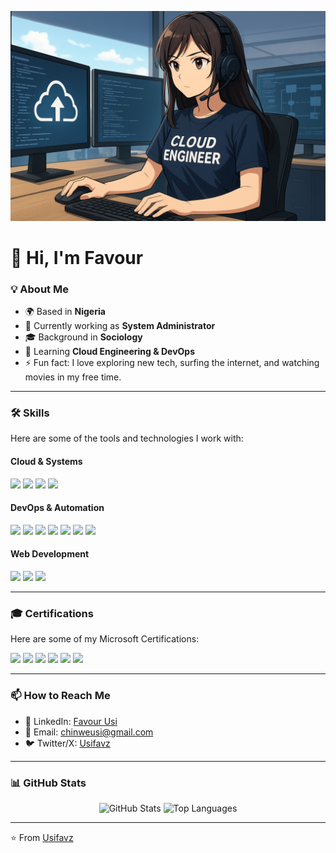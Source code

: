 <!-- Profile Header Image -->
<p align="center">
  <img src="https://raw.githubusercontent.com/Usifavz/Usifavz/main/Cloud.png" width="800" />
</p>

# 👋 Hi, I'm Favour

### 💡 About Me
- 🌍 Based in **Nigeria**  
- 💼 Currently working as **System Administrator**  
- 🎓 Background in **Sociology**  
- 🌱 Learning **Cloud Engineering & DevOps**  
- ⚡ Fun fact: I love exploring new tech, surfing the internet, and watching movies in my free time.  

---

### 🛠 Skills
Here are some of the tools and technologies I work with:  

#### **Cloud & Systems**
<p align="left">
  <img src="https://img.shields.io/badge/Linux-FCC624?style=for-the-badge&logo=linux&logoColor=black" />
  <img src="https://img.shields.io/badge/Azure-0078D4?style=for-the-badge&logo=microsoftazure&logoColor=white" />
  <img src="https://img.shields.io/badge/Microsoft_365-0078D4?style=for-the-badge&logo=microsoft&logoColor=white" />
  <img src="https://img.shields.io/badge/Vagrant-1868F2?style=for-the-badge&logo=vagrant&logoColor=white" />
</p>

#### **DevOps & Automation**
<p align="left">
  <img src="https://img.shields.io/badge/Bash-4EAA25?style=for-the-badge&logo=gnubash&logoColor=white" />
  <img src="https://img.shields.io/badge/Ansible-EE0000?style=for-the-badge&logo=ansible&logoColor=white" />
  <img src="https://img.shields.io/badge/Docker-2496ED?style=for-the-badge&logo=docker&logoColor=white" />
  <img src="https://img.shields.io/badge/Kubernetes-326CE5?style=for-the-badge&logo=kubernetes&logoColor=white" />
  <img src="https://img.shields.io/badge/Terraform-7B42BC?style=for-the-badge&logo=terraform&logoColor=white" />
  <img src="https://img.shields.io/badge/Git-F05032?style=for-the-badge&logo=git&logoColor=white" />
  <img src="https://img.shields.io/badge/GitHub-181717?style=for-the-badge&logo=github&logoColor=white" />
</p>

#### **Web Development**
<p align="left">
  <img src="https://img.shields.io/badge/HTML5-E34F26?style=for-the-badge&logo=html5&logoColor=white" />
  <img src="https://img.shields.io/badge/CSS3-1572B6?style=for-the-badge&logo=css3&logoColor=white" />
  <img src="https://img.shields.io/badge/JavaScript-F7DF1E?style=for-the-badge&logo=javascript&logoColor=black" />
</p>

---

### 🎓 Certifications
Here are some of my Microsoft Certifications:  

<p align="left">
  <img src="https://img.shields.io/badge/Microsoft%20Certified-Azure%20Fundamentals%20(AZ--900)-0078D4?style=for-the-badge&logo=microsoft&logoColor=white" />
  <img src="https://img.shields.io/badge/Microsoft%20Certified-Identity%20and%20Access%20Administrator%20Associate%20(SC--300)-0078D4?style=for-the-badge&logo=microsoft&logoColor=white" />
  <img src="https://img.shields.io/badge/Microsoft%20Certified-Security%20Operations%20Analyst%20Associate%20(SC--200)-0078D4?style=for-the-badge&logo=microsoft&logoColor=white" />
  <img src="https://img.shields.io/badge/Microsoft%20Certified-Information%20Protection%20Administrator%20Associate%20(SC--400)-0078D4?style=for-the-badge&logo=microsoft&logoColor=white" />
  <img src="https://img.shields.io/badge/Microsoft%20Certified%20Trainer-MCT%202024--2025-0078D4?style=for-the-badge&logo=microsoft&logoColor=white" />
  <img src="https://img.shields.io/badge/Nerdio%20Certified-Azure%20Fundamentals%20for%20Endpoint%20Management-00ADEF?style=for-the-badge&logo=windows&logoColor=white" />
</p>


---

### 📫 How to Reach Me
- 💼 LinkedIn: [Favour Usi](https://www.linkedin.com/in/favour-usi-18542119a)  
- 📧 Email: [chinweusi@gmail.com](mailto:chinweusi@gmail.com)  
- 🐦 Twitter/X: [Usifavz](https://x.com/UsiFavz?t=baDB5OfcHJPZcGPI8mFczg&s=09)  

---

### 📊 GitHub Stats
<p align="center">
  <img src="https://github-readme-stats.vercel.app/api?username=Usifavz&show_icons=true&theme=radical" alt="GitHub Stats" />
  <img src="https://github-readme-stats.vercel.app/api/top-langs/?username=Usifavz&layout=compact&theme=radical" alt="Top Languages" />
</p>

---

⭐️ From [Usifavz](https://github.com/Usifavz)

